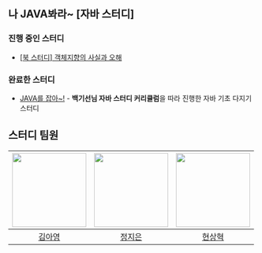 ## 나 JAVA봐라~ [자바 스터디]

### 진행 중인 스터디
* [[북 스터디] 객체지향의 사실과 오해](https://github.com/2023-java-study/book-study/tree/main/%EA%B0%9D%EC%B2%B4%EC%A7%80%ED%96%A5%EC%9D%98_%EC%82%AC%EC%8B%A4%EA%B3%BC_%EC%98%A4%ED%95%B4)

### 완료한 스터디
* [JAVA를 잡아~!](https://github.com/2023-java-study/whiteship-java-study) - **백기선님 자바 스터디 커리큘럼**을 따라 진행한 자바 기초 다지기 스터디

## 스터디 팀원
| [<img src="https://github.com/Kim-AYoung.png" width="150px">](https://github.com/Kim-AYoung) | [<img src="https://github.com/ssstopeun.png" width="150px">](https://github.com/ssstopeun) | [<img src="https://github.com/gmelon.png" width="150px">](https://github.com/gmelon) |
| :---: | :---: | :---: |
| [김아영](https://github.com/Kim-AYoung) | [정지은](https://github.com/ssstopeun) | [현상혁](https://github.com/gmelon) |
